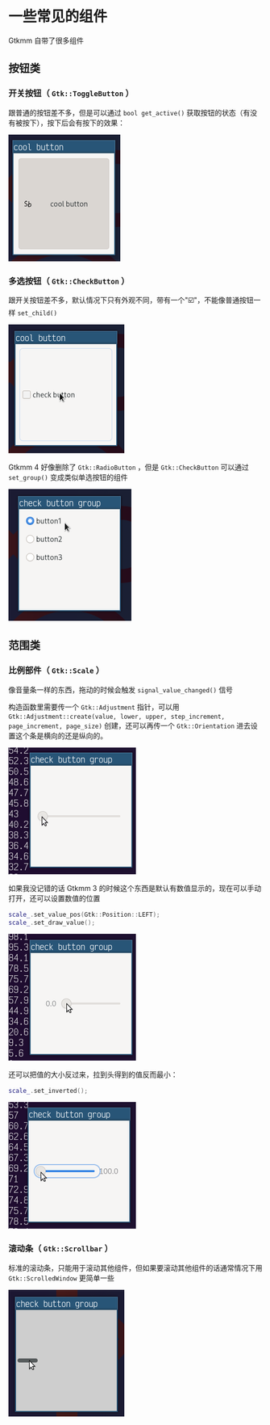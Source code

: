 # 一些常见的组件

Gtkmm 自带了很多组件

## 按钮类

### 开关按钮（ `Gtk::ToggleButton` ）

跟普通的按钮差不多，但是可以通过 `bool get_active()` 获取按钮的状态（有没有被按下），按下后会有按下的效果：

![被按下的 ToggleButton](../imgs/gtkmm4-toggle_button-active.png "被按下的 ToggleButton")

### 多选按钮（ `Gtk::CheckButton` ）

跟开关按钮差不多，默认情况下只有外观不同，带有一个"☑️"，不能像普通按钮一样 `set_child()`

![多选按钮](../imgs/gtkmm4-check_button-active.gif "多选按钮")

Gtkmm 4 好像删除了 `Gtk::RadioButton` ，但是 `Gtk::CheckButton` 可以通过 `set_group()` 变成类似单选按钮的组件

![一组多选按钮](../imgs/gtkmm4-check_button-group.gif "一组多选按钮")

## 范围类

### 比例部件（ `Gtk::Scale` ）

像音量条一样的东西，拖动的时候会触发 `signal_value_changed()` 信号

构造函数里需要传一个 `Gtk::Adjustment` 指针，可以用 `Gtk::Adjustment::create(value, lower, upper, step_increment, page_increment, page_size)` 创建，还可以再传一个 `Gtk::Orientation` 进去设置这个条是横向的还是纵向的。

![玩弄比例部件](../imgs/gtkmm4-range.gif "玩弄比例部件")

如果我没记错的话 Gtkmm 3 的时候这个东西是默认有数值显示的，现在可以手动打开，还可以设置数值的位置

```c++
scale_.set_value_pos(Gtk::Position::LEFT);
scale_.set_draw_value();
```

![带有数值显示的比例组件](../imgs/gtkmm4-range-with_value.gif "带有数值显示的比例组件")

还可以把值的大小反过来，拉到头得到的值反而最小：

```c++
scale_.set_inverted();
```

![反过来的比例组件](../imgs/gtkmm4-range-inverted.gif "反过来的比例组件")

### 滚动条（ `Gtk::Scrollbar` ）

标准的滚动条，只能用于滚动其他组件，但如果要滚动其他组件的话通常情况下用 `Gtk::ScrolledWindow` 更简单一些

![滚动条](../imgs/gtkmm4-scrollbar.gif "滚动条")
